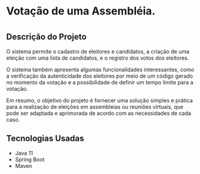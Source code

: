 # Votação de uma Assembléia.
<h1 align="center">
  
## Descrição do Projeto
<p align="left"> O sistema permite o cadastro de eleitores e candidatos, a criação de uma eleição com uma lista de candidatos, e o registro dos votos dos eleitores.

O sistema também apresenta algumas funcionalidades interessantes, como a verificação da autenticidade dos eleitores por meio de um código gerado no momento da votação e a possibilidade de definir um tempo limite para a votação.

Em resumo, o objetivo do projeto é fornecer uma solução simples e prática para a realização de eleições em assembleias ou reuniões virtuais, que pode ser adaptada e aprimorada de acordo com as necessidades de cada caso.</p>  
  
## Tecnologias Usadas
  - Java 11
  - Spring Boot
  - Maven
  


